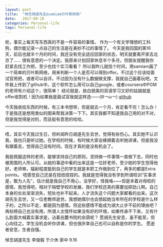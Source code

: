 ```yaml
---
layout: post
title:  "悼念胡遂先生&samiam贝叶斯网络"
date:   2017-09-16 
categories: Personal-life
tags: Personal-life
---
```

呃，事实上每天写东西真的不是一件容易的事情。
作为一个有文学理想的工科狗，偶尔能记录一点自己的生活是在美妙不过的事情了。
今天是我回国的第16天，前后也就半个月的时间，我还没有完全适应回家的状态，明天就要离开家去北京了……
很有意思的一个决定。我原来计划回家休息半个多月，但朋友提醒我你赶紧去找工作把，至少也找个实习看看？
所以我昨儿就找个时间，用samiam画了一个简单的贝叶斯网络，用来判断一个人是否可以得到offer。不过这个应该给面试官用把，或者可以自评。不过因为没有什么数据做支撑，我就自己画着玩吧。文件我上传到了github中。这个软件怎么用可以自己google，或者coursera中PGM的老师有介绍这个，很简单！
结论就是，肤白貌美的双语学习又好的姑娘就是offer收割机！因为如果我是面试官我就这样选——(lll￢ω￢) [github](https://github.com/DukeEnglish/Samiam-case-net)

今天我收拾东西的时候，有三本书想带，但是就去一个月，肯定看不完！怎么办！于是我还是想用类似的图来帮我决策一下下。其实我都不知道我自己用的对不对，但是我觉得是对的，而且挺有意思的哈哈。

-----------------------------------------------------------------------------------
唔，其实今天我过生日，但听闻昨日胡遂先生去世，觉得有些伤心。其实她不认识我，我也只是听过她。在学校的时候，有时候大家会蜂拥着去听她讲课，但是我没有跟着去，觉得自己没有时间。现在才真的是没有机会了。

我挺佩服这样的老师，能够坚持自己的原则，坚持做一件事情一直做下去，同时也被周围的人所认可。从她的事迹中看的出来这是一位好老师，至少她的学生觉得他好。老师嘛，辐射程度能到自己的学生就是本职工作做到位了，再多的都是Extra points。
唔感觉自己还是在扭扭捏捏的。我就是觉得我没有学到所谓校训“实事求是，敢为人先”，估计就是我自己不用心，没学好，怪我咯~~~但是本着对母校的感情，我觉得吧，相对于隔壁学校的发展，我们学校还真的需要加把劲儿啊。自己本身的长处渐渐消失，短处也补不起来。人才流失这个问题大家都看的出来。这次胡先生去世，又一位老教师逝世。我想她偶尔也会想起她当年所在的学校是什么样子的，之所以不走，都是因为感情。但这些感情不能成为湖大止步不前的理由吧？再标榜自己也没有用，所谓人文情怀如果没有好的环境，如果传承不下来，又有什么脸面大喊着实事求是，沾着岳麓书院的余荫呢？
愿胡先生安息，虽不能至，但心向往之。学生没机会听你讲课，但也很庆幸自己也可以自称是你的学生。
愿逝者安息，生者自强。

悼念胡遂先生
李俊毅 于介休 家中
9.16
